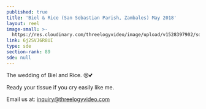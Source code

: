 ```yaml
---
published: true
title: 'Biel & Rice (San Sebastian Parish, Zambales) May 2018'
layout: reel
image-small: >-
  https://res.cloudinary.com/threelogyvideo/image/upload/v1528397902/sde/Rice_a.jpg
link: 6j2SVJ6R8UI
type: sde
section-rank: 89
sde: null
---
```

The wedding of Biel and Rice. 😢💕 

Ready your tissue if you cry easily like me. 

Email us at: inquiry@threelogyvideo.com
